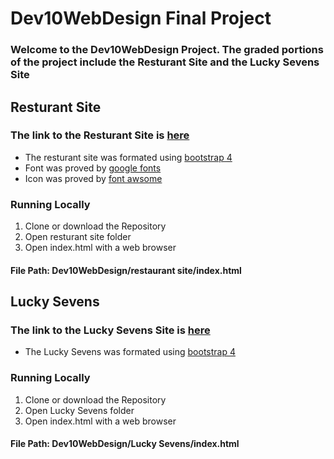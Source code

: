 # Dev10WebDesign Final Project
### Welcome to the Dev10WebDesign Project. The graded portions of the project include the Resturant Site and the Lucky Sevens Site
## Resturant Site
### The link to the Resturant Site is [here](https://dubd3.github.io/Dev10WebDesign/restaurant%20site/)
* The resturant site was formated using [bootstrap 4](https://getbootstrap.com/)
* Font was proved by [google fonts](https://fonts.google.com/?category=Handwriting&selection.family=Architects+Daughter)
* Icon was proved by [font awsome]( https://fontawesome.com)
### Running Locally
1. Clone or download the Repository
1. Open resturant site folder
1. Open index.html with a web browser
#### File Path: Dev10WebDesign/restaurant site/index.html
## Lucky Sevens 
### The link to the Lucky Sevens Site is [here](https://dubd3.github.io/Dev10WebDesign/Lucky%20Sevens/)
* The Lucky Sevens was formated using [bootstrap 4](https://getbootstrap.com/)
### Running Locally
1. Clone or download the Repository
1. Open Lucky Sevens folder
1. Open index.html with a web browser
#### File Path: Dev10WebDesign/Lucky Sevens/index.html


